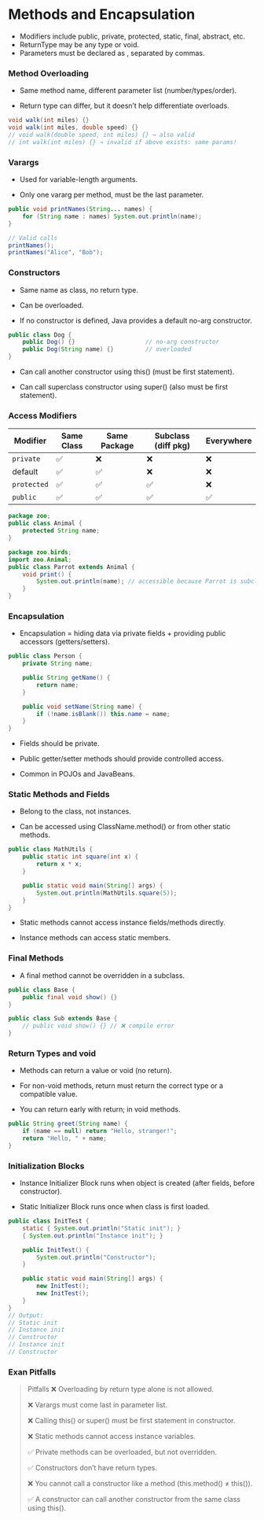 # Methods and Encapsulation

* Modifiers include public, private, protected, static, final, abstract, etc.
* ReturnType may be any type or void.
* Parameters must be declared as <type> <name>, separated by commas.

### Method Overloading
* Same method name, different parameter list (number/types/order).

* Return type can differ, but it doesn’t help differentiate overloads.

```java
void walk(int miles) {}
void walk(int miles, double speed) {}
// void walk(double speed, int miles) {} → also valid
// int walk(int miles) {} → invalid if above exists: same params!
```

### Varargs
* Used for variable-length arguments.

* Only one vararg per method, must be the last parameter.

```java
public void printNames(String... names) {
    for (String name : names) System.out.println(name);
}

// Valid calls
printNames(); 
printNames("Alice", "Bob");
```

### Constructors
* Same name as class, no return type.

* Can be overloaded.

* If no constructor is defined, Java provides a default no-arg constructor.

```java
public class Dog {
    public Dog() {}                    // no-arg constructor
    public Dog(String name) {}         // overloaded
}
```
* Can call another constructor using this() (must be first statement).

* Can call superclass constructor using super() (also must be first statement).

### Access Modifiers

| Modifier    | Same Class | Same Package | Subclass (diff pkg) | Everywhere |
| ----------- | ---------- | ------------ | ------------------- | ---------- |
| `private`   | ✅          | ❌            | ❌                   | ❌          |
| default     | ✅          | ✅            | ❌                   | ❌          |
| `protected` | ✅          | ✅            | ✅                   | ❌          |
| `public`    | ✅          | ✅            | ✅                   | ✅          |

```java
package zoo;
public class Animal {
    protected String name;
}

package zoo.birds;
import zoo.Animal;
public class Parrot extends Animal {
    void print() {
        System.out.println(name); // accessible because Parrot is subclass
    }
}
```

### Encapsulation

* Encapsulation = hiding data via private fields + providing public accessors (getters/setters).

```java
public class Person {
    private String name;

    public String getName() {
        return name;
    }

    public void setName(String name) {
        if (!name.isBlank()) this.name = name;
    }
}
```

* Fields should be private.

* Public getter/setter methods should provide controlled access.

* Common in POJOs and JavaBeans.

### Static Methods and Fields

* Belong to the class, not instances.

* Can be accessed using ClassName.method() or from other static methods.

```java
public class MathUtils {
    public static int square(int x) {
        return x * x;
    }

    public static void main(String[] args) {
        System.out.println(MathUtils.square(5));
    }
}
```
* Static methods cannot access instance fields/methods directly.

* Instance methods can access static members.

### Final Methods
* A final method cannot be overridden in a subclass.
```java
public class Base {
    public final void show() {}
}

public class Sub extends Base {
    // public void show() {} // ❌ compile error
}
```

### Return Types and void
* Methods can return a value or void (no return).

* For non-void methods, return must return the correct type or a compatible value.

* You can return early with return; in void methods.

```java
public String greet(String name) {
    if (name == null) return "Hello, stranger!";
    return "Hello, " + name;
}
```

### Initialization Blocks
* Instance Initializer Block runs when object is created (after fields, before constructor).

* Static Initializer Block runs once when class is first loaded.

```java
public class InitTest {
    static { System.out.println("Static init"); }
    { System.out.println("Instance init"); }

    public InitTest() {
        System.out.println("Constructor");
    }

    public static void main(String[] args) {
        new InitTest();
        new InitTest();
    }
}
// Output:
// Static init
// Instance init
// Constructor
// Instance init
// Constructor
```

### Exan Pitfalls

> Pitfalls
>❌ Overloading by return type alone is not allowed.
>
>❌ Varargs must come last in parameter list.
>
>❌ Calling this() or super() must be first statement in constructor.
>
>❌ Static methods cannot access instance variables.
>
>✅ Private methods can be overloaded, but not overridden.
>
>✅ Constructors don’t have return types.
>
>❌ You cannot call a constructor like a method (this.method() ≠ this()).
>
>✅ A constructor can call another constructor from the same class using this().